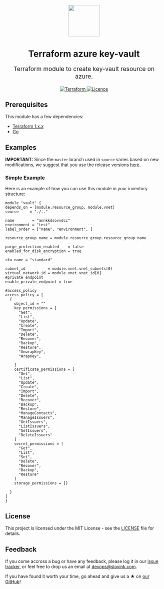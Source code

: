 

<p align="center"> <img src="https://user-images.githubusercontent.com/50652676/62349836-882fef80-b51e-11e9-99e3-7b974309c7e3.png" width="100" height="100"></p>


<h1 align="center">
    Terraform azure key-vault
</h1>

<p align="center" style="font-size: 1.2rem;">
    Terraform module to create key-vault resource on azure.
     </p>

<p align="center">

<a href="https://www.terraform.io">
  <img src="https://img.shields.io/badge/Terraform-v1.1.7-green" alt="Terraform">
</a>
<a href="LICENSE.md">
  <img src="https://img.shields.io/badge/License-APACHE-blue.svg" alt="Licence">
</a>






## Prerequisites

This module has a few dependencies:

- [Terraform 1.x.x](https://learn.hashicorp.com/terraform/getting-started/install.html)
- [Go](https://golang.org/doc/install)







## Examples


**IMPORTANT:** Since the `master` branch used in `source` varies based on new modifications, we suggest that you use the release versions [here](https://github.com/slovink/terraform-azure-key-vault/releases).


### Simple Example
Here is an example of how you can use this module in your inventory structure:
  ```hcl
module "vault" {
  depends_on = [module.resource_group, module.vnet]
  source     = "./.."

  name        = "annkkdsovvdcc"
  environment = "test"
  label_order = ["name", "environment", ]

  resource_group_name = module.resource_group.resource_group_name

  purge_protection_enabled    = false
  enabled_for_disk_encryption = true

  sku_name = "standard"

  subnet_id          = module.vnet.vnet_subnets[0]
  virtual_network_id = module.vnet.vnet_id[0]
  #private endpoint
  enable_private_endpoint = true

  #access_policy
  access_policy = [
    {
      object_id = ""
      key_permissions = [
        "Get",
        "List",
        "Update",
        "Create",
        "Import",
        "Delete",
        "Recover",
        "Backup",
        "Restore",
        "UnwrapKey",
        "WrapKey",

      ]
      certificate_permissions = [
        "Get",
        "List",
        "Update",
        "Create",
        "Import",
        "Delete",
        "Recover",
        "Backup",
        "Restore",
        "ManageContacts",
        "ManageIssuers",
        "GetIssuers",
        "ListIssuers",
        "SetIssuers",
        "DeleteIssuers"
      ]
      secret_permissions = [
        "Get",
        "List",
        "Set",
        "Delete",
        "Recover",
        "Backup",
        "Restore"
      ]
      storage_permissions = []

    }
  ]
}

  ```

## License
This project is licensed under the MIT License - see the [LICENSE](https://github.com/slovink/terraform-azure-key-vault/blob/krishan/LICENSE) file for details.




## Feedback
If you come accross a bug or have any feedback, please log it in our [issue tracker](https://github.com/slovink/terraform-azure-key-vault/issues), or feel free to drop us an email at [devops@slovink.com](mailto:devops@slovink.com).

If you have found it worth your time, go ahead and give us a ★ on [our GitHub](https://github.com/slovink/terraform-azure-key-vault)!
